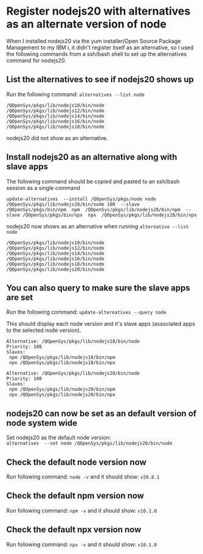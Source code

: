 # Register nodejs20 with alternatives as an alternate version of node
When I installed nodejs20 via the yum installer/Open Source Package Management to my IBM i, it didn't register itself as an alternative, so I used the following commands from a ssh/bash shell to set up the alternatives command for nodejs20.

## List the alternatives to see if nodejs20 shows up
Run the following command: ```alternatives --list node```
```
/QOpenSys/pkgs/lib/nodejs10/bin/node
/QOpenSys/pkgs/lib/nodejs12/bin/node
/QOpenSys/pkgs/lib/nodejs14/bin/node
/QOpenSys/pkgs/lib/nodejs16/bin/node
/QOpenSys/pkgs/lib/nodejs18/bin/node
```
nodejs20 did not show as an alternative. 

## Install nodejs20 as an alternative along with slave apps
The following command should be copied and pasted to an ssh/bash session as a single command
```
update-alternatives  --install /QOpenSys/pkgs/node node /QOpenSys/pkgs/lib/nodejs20/bin/node 100  --slave  /QOpenSys/pkgs/bin/npm  npm  /QOpenSys/pkgs/lib/nodejs20/bin/npm  --slave /QOpenSys/pkgs/bin/npx  npx  /QOpenSys/pkgs/lib/nodejs20/bin/npx
```
nodejs20 now shows as an alternative when running ```alternative --list node```

```
/QOpenSys/pkgs/lib/nodejs10/bin/node
/QOpenSys/pkgs/lib/nodejs12/bin/node
/QOpenSys/pkgs/lib/nodejs14/bin/node
/QOpenSys/pkgs/lib/nodejs16/bin/node
/QOpenSys/pkgs/lib/nodejs18/bin/node
/QOpenSys/pkgs/lib/nodejs20/bin/node
```

## You can also query to make sure the slave apps are set
Run the following command: ```update-alternatives --query node```    

This should display each node version and it's slave apps (associated apps to the selected node version).    
```
Alternative: /QOpenSys/pkgs/lib/nodejs18/bin/node
Priority: 100
Slaves:
 npm /QOpenSys/pkgs/lib/nodejs18/bin/npm
 npx /QOpenSys/pkgs/lib/nodejs18/bin/npx

Alternative: /QOpenSys/pkgs/lib/nodejs20/bin/node
Priority: 100
Slaves:
 npm /QOpenSys/pkgs/lib/nodejs20/bin/npm
 npx /QOpenSys/pkgs/lib/nodejs20/bin/npx
```

## nodejs20 can now be set as an default version of node system wide   
Set nodejs20 as the default node version:   
```alternatives  --set node /QOpenSys/pkgs/lib/nodejs20/bin/node```

## Check the default node version now
Run following command: ```node -v``` and it should show: ```v20.8.1```

## Check the default npm version now
Run following command: ```npm -v``` and it should show: ```v10.1.0```

## Check the default npx version now
Run following command: ```npx -v``` and it should show: ```v10.1.0```
